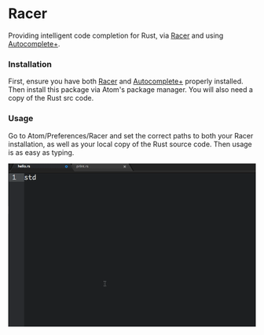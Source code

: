 # Racer

Providing intelligent code completion for Rust, via [Racer](https://github.com/phildawes/racer) and using [Autocomplete+](https://github.com/saschagehlich/autocomplete-plus).

### Installation

First, ensure you have both [Racer](https://github.com/phildawes/racer) and [Autocomplete+](https://github.com/saschagehlich/autocomplete-plus) properly installed. Then install this package via Atom's package manager. You will also need a copy of the Rust src code.

### Usage

Go to Atom/Preferences/Racer and set the correct paths to both your Racer installation, as well as your local copy of the Rust source code. Then usage is as easy as typing. 

![A screenshot of your spankin' package](./racer.gif)
